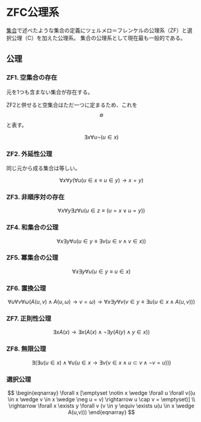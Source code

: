 # ZFC公理系

[集合](set.md)で述べたような集合の定義にツェルメロ＝フレンケルの公理系（ZF）と選択公理（C）を加えた公理系。
集合の公理系として現在最も一般的である。

## 公理

### ZF1. 空集合の存在

元を1つも含まない集合が存在する。

ZF2と併せると空集合はただ一つに定まるため、これを $$\emptyset$$ と表す。

$$
\exists x \forall u \neg (u \in x)
$$

### ZF2. 外延性公理

同じ元から成る集合は等しい。

$$
\forall x \forall y (\forall u(u \in x \equiv u \in y) \rightarrow x = y)
$$

### ZF3. 非順序対の存在

$$
\forall x \forall y \exists z \forall u (u \in z \equiv (u=x \vee u = y))
$$

### ZF4. 和集合の公理

$$
\forall x \exists y \forall u (u \in y \equiv \exists v(u \in v \wedge v \in x))
$$

### ZF5. 冪集合の公理

$$
\forall x \exists y \forall u(u \in y \equiv u \in x)
$$

### ZF6. 置換公理

$$
\forall u \forall v \forall \omega (A(u,v) \wedge A(u,\omega) \rightarrow v = \omega) \rightarrow \forall x \exists y \forall v(v \in y \equiv \exists u(u \in x \wedge A(u,v)))
$$

### ZF7. 正則性公理

$$
\exists x A(x) \rightarrow \exists x (A(x) \wedge \neg \exists y(A(y) \wedge y \in x))
$$

### ZF8. 無限公理

$$
\exists (\exists u (u \in x) \wedge \forall u(u \in x \rightarrow \exists v(v \in x \wedge u \subset v \wedge \neg v = u)))
$$

### 選択公理

$$
\begin{eqnarray}
\forall x [\emptyset \notin x \wedge \forall u \forall v((u \in x \wedge v \in x \wedge \neg u = v) \rightarrow u \cap v = \emptyset)] \\
\rightarrow \forall x \exists y \forall v (v \in y \equiv \exists u(u \in x \wedge A(u,v)))
\end{eqnarray}
$$
